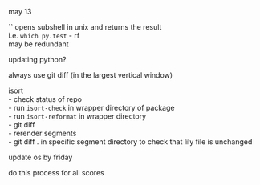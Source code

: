 may 13 <br />

`` opens subshell in unix and returns the result <br />
	i.e. `which py.test` - rf <br />
		may be redundant <br />

updating python? <br />

always use git diff (in the largest vertical window) <br />

isort <br />
	- check status of repo <br />
	- run `isort-check` in wrapper directory of package <br />
	- run `isort-reformat` in wrapper directory <br />
	- git diff <br />
	- rerender segments <br />
	- git diff . in specific segment directory  to check that lily file is unchanged <br />

update os by friday <br />

do this process for all scores <br />
